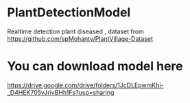 # PlantDetectionModel
Realtime detection plant diseased , dataset from https://github.com/spMohanty/PlantVillage-Dataset

# You can download model here
https://drive.google.com/drive/folders/1JcDLEpwmKhi-_D4HEK705vJrivBHh1Fs?usp=sharing
